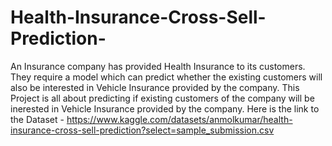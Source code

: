 # Health-Insurance-Cross-Sell-Prediction-
 An Insurance company has provided Health Insurance to its customers. They require a model which can predict whether the existing customers will also be interested in Vehicle Insurance provided by the company. This Project is all about predicting if existing customers of the company will be inerested in Vehicle Insurance provided by the company.
Here is the link to the Dataset - https://www.kaggle.com/datasets/anmolkumar/health-insurance-cross-sell-prediction?select=sample_submission.csv
